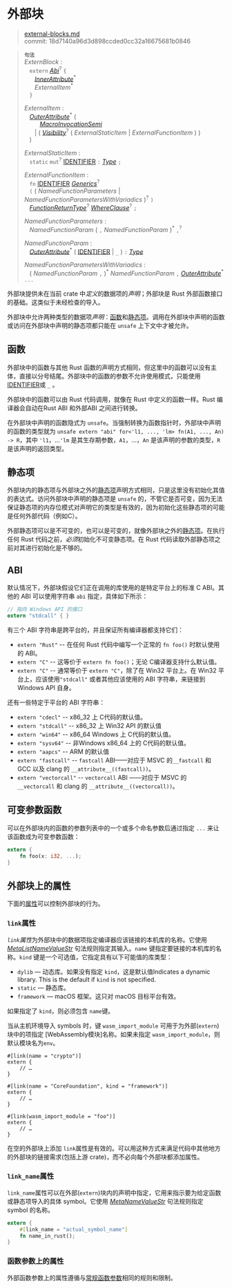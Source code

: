 # 外部块

>[external-blocks.md](https://github.com/rust-lang/reference/blob/master/src/items/external-blocks.md)\
>commit: 18d7140a96d3d898ccded0cc32a16675681b0846

> **<sup>句法</sup>**\
> _ExternBlock_ :\
> &nbsp;&nbsp; `extern` [_Abi_]<sup>?</sup> `{`\
> &nbsp;&nbsp; &nbsp;&nbsp; [_InnerAttribute_]<sup>\*</sup>\
> &nbsp;&nbsp; &nbsp;&nbsp; _ExternalItem_<sup>\*</sup>\
> &nbsp;&nbsp; `}`
>
> _ExternalItem_ :\
> &nbsp;&nbsp; [_OuterAttribute_]<sup>\*</sup> (\
> &nbsp;&nbsp; &nbsp;&nbsp; &nbsp;&nbsp; [_MacroInvocationSemi_]\
> &nbsp;&nbsp; &nbsp;&nbsp; | ( [_Visibility_]<sup>?</sup> ( _ExternalStaticItem_ | _ExternalFunctionItem_ ) )\
> &nbsp;&nbsp; )
>
> _ExternalStaticItem_ :\
> &nbsp;&nbsp; `static` `mut`<sup>?</sup> [IDENTIFIER] `:` [_Type_] `;`
>
> _ExternalFunctionItem_ :\
> &nbsp;&nbsp; `fn` [IDENTIFIER]&nbsp;[_Generics_]<sup>?</sup>\
> &nbsp;&nbsp; `(` ( _NamedFunctionParameters_ | _NamedFunctionParametersWithVariadics_ )<sup>?</sup> `)`\
> &nbsp;&nbsp; [_FunctionReturnType_]<sup>?</sup> [_WhereClause_]<sup>?</sup> `;`
>
> _NamedFunctionParameters_ :\
> &nbsp;&nbsp; _NamedFunctionParam_ ( `,` _NamedFunctionParam_ )<sup>\*</sup> `,`<sup>?</sup>
>
> _NamedFunctionParam_ :\
> &nbsp;&nbsp; [_OuterAttribute_]<sup>\*</sup> ( [IDENTIFIER] | `_` ) `:` [_Type_]
>
> _NamedFunctionParametersWithVariadics_ :\
> &nbsp;&nbsp; ( _NamedFunctionParam_ `,` )<sup>\*</sup> _NamedFunctionParam_ `,` [_OuterAttribute_]<sup>\*</sup> `...`

外部块提供未在当前 crate 中*定义*的数据项的*声明*；外部块是 Rust 外部函数接口的基础。这类似于未经检查的导入。

外部块中允许两种类型的数据项*声明*：[函数]和[静态项]。调用在外部块中声明的函数或访问在外部块中声明的静态项都只能在 `unsafe` 上下文中才被允许。

## 函数

外部块中的函数与其他 Rust 函数的声明方式相同，但这里中的函数可以没有主体，直接以分号结尾。外部块中的函数的参数不允许使用模式，只能使用[IDENTIFIER]或 `_` 。

外部块中的函数可以由 Rust 代码调用，就像在 Rust 中定义的函数一样。Rust 编译器会自动在Rust ABI 和外部ABI 之间进行转换。

在外部块中声明的函数隐式为 `unsafe`。当强制转换为函数指针时，外部块中声明的函数的类型就为 `unsafe extern "abi" for<'l1, ..., 'lm> fn(A1, ..., An) -> R`，其中 `'l1`，…`'lm` 是其生存期参数，`A1`，…，`An` 是该声明的参数的类型，`R` 是该声明的返回类型。

## 静态项

外部块内的静态项与外部块之外的[静态项]声明方式相同，只是这里没有初始化其值的表达式。访问外部块中声明的静态项是 `unsafe` 的，不管它是否可变，因为无法保证静态项的内存位模式对声明它的类型是有效的，因为初始化这些静态项的可能是任何外部代码（例如C）。

外部静态项可以是不可变的，也可以是可变的，就像外部块之外的[静态项]。在执行任何 Rust 代码之前，*必须*初始化不可变静态项。在 Rust 代码读取外部静态项之前对其进行初始化是不够的。

## ABI

默认情况下，外部块假设它们正在调用的库使用的是特定平台上的标准 C ABI。其他的 ABI 可以使用字符串 `abi` 指定，具体如下所示：

```rust
// 指向 Windows API 的接口
extern "stdcall" { }
```

有三个 ABI 字符串是跨平台的，并且保证所有编译器都支持它们：

* `extern "Rust"` -- 在任何 Rust 代码中编写一个正常的 `fn foo()` 时默认使用的 ABI。
 * `extern "C"` -- 这等价于 `extern fn foo()`；无论 C编译器支持什么默认值<!--whatever the default your C compiler supports. NeedRecheck-->。
* `extern "C"` -- 通常等价于 `extern "C"`，除了在 Win32 平台上。在 Win32 平台上，应该使用`"stdcall"` 或者其他应该使用的 ABI 字符串，来链接到 Windows API 自身。

还有一些特定于平台的 ABI 字符串：

* `extern "cdecl"` -- x86\_32 上 C代码的默认值。
* `extern "stdcall"` -- x86\_32 上 Win32 API 的默认值 
* `extern "win64"` -- x86\_64 Windows 上 C代码的默认值。
* `extern "sysv64"` -- 非Windows x86\_64 上的 C代码的默认值。
* `extern "aapcs"` -- ARM 的默认值
* `extern "fastcall"` -- `fastcall` ABI——对应于 MSVC 的`__fastcall` 和 GCC 以及 clang 的 `__attribute__((fastcall))`。
* `extern "vectorcall"` -- `vectorcall` ABI ——对应于 MSVC 的 `__vectorcall` 和 clang 的 `__attribute__((vectorcall))`。

## 可变参数函数

可以在外部块内的函数的参数列表中的一个或多个命名参数后通过指定 `...` 来让该函数成为可变参数函数：

```rust
extern {
    fn foo(x: i32, ...);
}
```

## 外部块上的属性

下面的[属性]可以控制外部块的行为。

### `link`属性

*`link`属性*为外部块中的数据项指定编译器应该链接的本机库的名称。它使用 [_MetaListNameValueStr_] 句法规则指定其输入。`name` 键指定要链接的本机库的名称。`kind` 键是一个可选值，它指定具有以下可能值的库类型：

- `dylib` — 动态库。如果没有指定 `kind`，这是默认值Indicates a dynamic library. This is the default if `kind` is not specified.
- `static` — 静态库。
- `framework` —  macOS 框架。这只对 macOS 目标平台有效。

如果指定了 `kind`，则必须包含 `name`键。

当从主机环境导入 symbols 时，键 `wasm_import_module` 可用于为外部(`extern`)块中的项指定 [WebAssembly模块]名称。如果未指定 `wasm_import_module`，则默认模块名为`env`。

<!-- ignore: requires extern linking -->
```rust,ignore
#[link(name = "crypto")]
extern {
    // …
}

#[link(name = "CoreFoundation", kind = "framework")]
extern {
    // …
}

#[link(wasm_import_module = "foo")]
extern {
    // …
}
```

在空的外部块上添加 `link`属性是有效的。可以用这种方式来满足代码中其他地方的外部块的链接需求(包括上游 crate)，而不必向每个外部块都添加属性。

### `link_name`属性

`link_name`属性可以在外部(`extern`)块内的声明中指定，它用来指示要为给定函数或静态项导入的具体 symbol。它使用 [_MetaNameValueStr_] 句法规则指定 symbol 的名称。

```rust
extern {
    #[link_name = "actual_symbol_name"]
    fn name_in_rust();
}
```

### 函数参数上的属性

外部函数参数上的属性遵循与[常规函数参数]相同的规则和限制。

[IDENTIFIER]: ../identifiers.md
[WebAssembly module]: https://webassembly.github.io/spec/core/syntax/modules.html
[函数]: functions.md
[静态项]: static-items.md
[_Abi_]: functions.md
[_FunctionReturnType_]: functions.md
[_Generics_]: generics.md
[_InnerAttribute_]: ../attributes.md
[_MacroInvocationSemi_]: ../macros.md#宏调用
[_MetaListNameValueStr_]: ../attributes.md#元项属性句法
[_MetaNameValueStr_]: ../attributes.md#元项属性句法
[_OuterAttribute_]: ../attributes.md
[_Type_]: ../types.md#type-expressions
[_Visibility_]: ../visibility-and-privacy.md
[_WhereClause_]: generics.md#where子句
[属性]: ../attributes.md
[常规函数参数]: functions.md#函数参数上的属性
